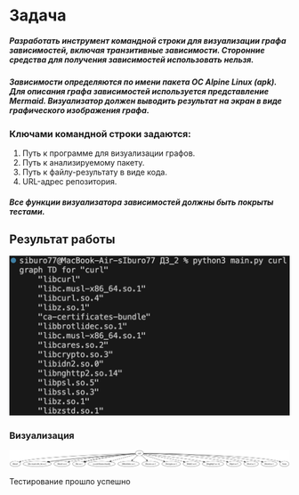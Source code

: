 # Задача
##### Разработать инструмент командной строки для визуализации графа зависимостей, включая транзитивные зависимости. Сторонние средства для получения зависимостей использовать нельзя.
##### Зависимости определяются по имени пакета ОС Alpine Linux (apk). Для описания графа зависимостей используется представление Mermaid. Визуализатор должен выводить результат на экран в виде графического изображения графа.
### Ключами командной строки задаются:
1. Путь к программе для визуализации графов.
2. Путь к анализируемому пакету.
3. Путь к файлу-результату в виде кода.
4. URL-адрес репозитория.
##### Все функции визуализатора зависимостей должны быть покрыты тестами.
## Результат работы
![img.png](img.png)

### Визуализация
![graph_output.png](graph_output.png)

Тестирование прошло успешно
